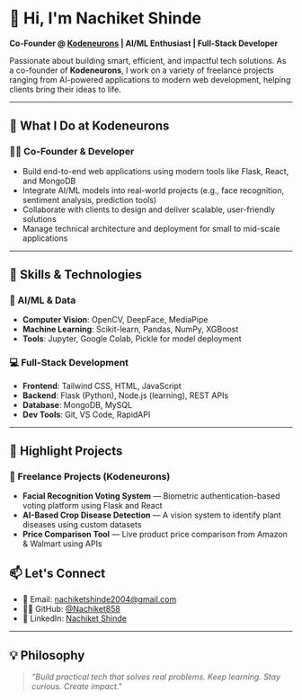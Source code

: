# 👋 Hi, I'm Nachiket Shinde

**Co-Founder @ [Kodeneurons](https://kodeneurons.tech) | AI/ML Enthusiast | Full-Stack Developer**

Passionate about building smart, efficient, and impactful tech solutions. As a co-founder of **Kodeneurons**, I work on a variety of freelance projects ranging from AI-powered applications to modern web development, helping clients bring their ideas to life.

---

## 🚀 What I Do at Kodeneurons

### 👨‍💻 Co-Founder & Developer
- Build end-to-end web applications using modern tools like Flask, React, and MongoDB
- Integrate AI/ML models into real-world projects (e.g., face recognition, sentiment analysis, prediction tools)
- Collaborate with clients to design and deliver scalable, user-friendly solutions
- Manage technical architecture and deployment for small to mid-scale applications

---

## 🧠 Skills & Technologies

### 🤖 AI/ML & Data
- **Computer Vision**: OpenCV, DeepFace, MediaPipe
- **Machine Learning**: Scikit-learn, Pandas, NumPy, XGBoost
- **Tools**: Jupyter, Google Colab, Pickle for model deployment

### 💻 Full-Stack Development
- **Frontend**: Tailwind CSS, HTML, JavaScript
- **Backend**: Flask (Python), Node.js (learning), REST APIs
- **Database**: MongoDB, MySQL
- **Dev Tools**: Git, VS Code, RapidAPI

---

## 🌟 Highlight Projects

### 🏢 Freelance Projects (Kodeneurons)
- **Facial Recognition Voting System** — Biometric authentication-based voting platform using Flask and React
- **AI-Based Crop Disease Detection** — A vision system to identify plant diseases using custom datasets
- **Price Comparison Tool** — Live product price comparison from Amazon & Walmart using APIs



## 📫 Let's Connect

- 💼 Email: [nachiketshinde2004@gmail.com](mailto:nachiketshinde2004@gmail.com)
- 🧑‍💻 GitHub: [@Nachiket858](https://github.com/Nachiket858)
- 🔗 LinkedIn: [Nachiket Shinde](https://www.linkedin.com/in/nachiket-shinde-a4b378276/)

---

## 💡 Philosophy

> *"Build practical tech that solves real problems. Keep learning. Stay curious. Create impact."*
